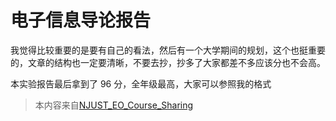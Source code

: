 # 电子信息导论报告

我觉得比较重要的是要有自己的看法，然后有一个大学期间的规划，这个也挺重要的，文章的结构也一定要清晰，不要去抄，抄多了大家都差不多应该分也不会高。

本实验报告最后拿到了 96 分，全年级最高，大家可以参照我的格式

>本内容来自[NJUST_EO_Course_Sharing](https://github.com/starbovo/NJUST_EO_Course_Sharing/)